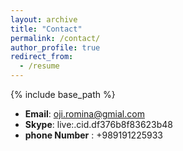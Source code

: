 ```yaml
---
layout: archive
title: "Contact"
permalink: /contact/
author_profile: true
redirect_from:
  - /resume
---
```


{% include base_path %}

* **Email**: oji.romina@gmial.com
* **Skype**: live:.cid.df376b8f83623b48
* **phone Number** : +989191225933
